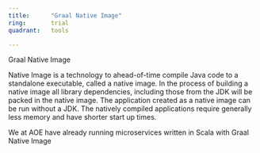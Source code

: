 ```yaml
---
title:      "Graal Native Image"
ring:       trial
quadrant:   tools

---
```

Graal Native Image

Native Image is a technology to ahead-of-time compile Java code to a standalone executable, called a native image. In the process 
of building a native image all library dependencies, including those from the JDK will be packed in the native image.
The application created as a native image can be run without a JDK. The natively compiled applications require generally
less memory and have shorter start up times.

We at AOE have already running microservices written in Scala with Graal Native Image
